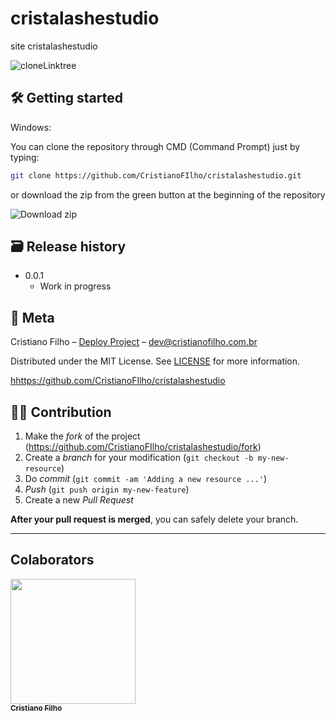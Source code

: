 # cristalashestudio

site cristalashestudio 

![cloneLinktree](https://user-images.githubusercontent.com/54041918/146683367-f9fad863-f096-44e0-a08d-c6916e0ed38e.gif)


## 🛠 Getting started

Windows:

You can clone the repository through CMD (Command Prompt) just by typing:

```sh
git clone https://github.com/CristianoFIlho/cristalashestudio.git
```

or download the zip from the green button at the beginning of the repository

<img src="https://i.ibb.co/9TYBXXk/2021-03-24-23-40-54-github-com-ace1e87d54f6.png" alt="Download zip" border="0">





## 🗃 Release history

- 0.0.1
  - Work in progress

## 📝 Meta

Cristiano Filho – [Deploy Project](https://cristalashestudio.netlify.app) – dev@cristianofilho.com.br

Distributed under the MIT License. See [LICENSE](LICENSE) for more information.

[hhttps://github.com/CristianoFIlho/cristalashestudio](https://github.com/CristianoFIlho/cristalashestudio)

## 🧙‍♂️ Contribution

1. Make the _fork_ of the project (<https://github.com/CristianoFIlho/cristalashestudio/fork>)
2. Create a _branch_ for your modification (`git checkout -b my-new-resource`)
3. Do _commit_ (`git commit -am 'Adding a new resource ...'`)
4. _Push_ (`git push origin my-new-feature`)
5. Create a new _Pull Request_

**After your pull request is merged**, you can safely delete your branch.

---

## Colaborators
	

[ <img src="https://avatars.githubusercontent.com/u/54041918?s=400&u=9691b69b1b7c46137971d4b2775228007fff85a9&v=4" width="200px; "/><br><sub><b>Cristiano Filho</b></sub> ](https://github.com/CristianoFilho) 



